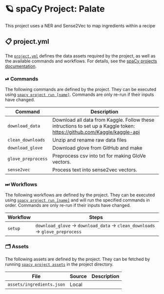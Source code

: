 <!-- SPACY PROJECT: AUTO-GENERATED DOCS START (do not remove) -->

# 🪐 spaCy Project: Palate

This project uses a NER and Sense2Vec to map ingredients within a recipe

## 📋 project.yml

The [`project.yml`](project.yml) defines the data assets required by the
project, as well as the available commands and workflows. For details, see the
[spaCy projects documentation](https://spacy.io/usage/projects).

### ⏯ Commands

The following commands are defined by the project. They
can be executed using [`spacy project run [name]`](https://spacy.io/api/cli#project-run).
Commands are only re-run if their inputs have changed.

| Command | Description |
| --- | --- |
| `download_data` | Download all data from Kaggle. Follow these intructions to set up a Kaggle token: https://github.com/Kaggle/kaggle-api |
| `clean_downloads` | Unzip and rename raw data files |
| `download_glove` | Download glove from GitHub and make |
| `glove_preprocess` | Preprocess csv into txt for making GloVe vectors. |
| `sense2vec` | Process text into sense2vec vectors. |

### ⏭ Workflows

The following workflows are defined by the project. They
can be executed using [`spacy project run [name]`](https://spacy.io/api/cli#project-run)
and will run the specified commands in order. Commands are only re-run if their
inputs have changed.

| Workflow | Steps |
| --- | --- |
| `setup` | `download_glove` &rarr; `download_data` &rarr; `clean_downloads` &rarr; `glove_preprocess` |

### 🗂 Assets

The following assets are defined by the project. They can
be fetched by running [`spacy project assets`](https://spacy.io/api/cli#project-assets)
in the project directory.

| File | Source | Description |
| --- | --- | --- |
| `assets/ingredients.json` | Local |  |

<!-- SPACY PROJECT: AUTO-GENERATED DOCS END (do not remove) -->